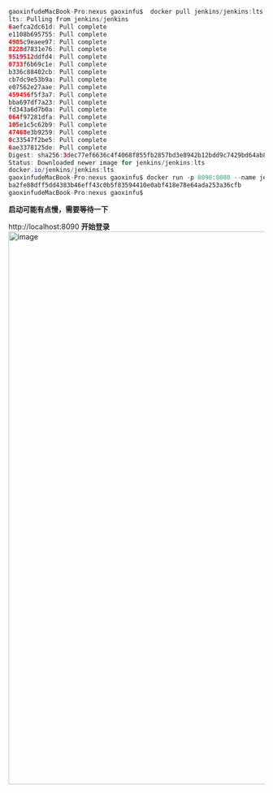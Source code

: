 



```java
gaoxinfudeMacBook-Pro:nexus gaoxinfu$  docker pull jenkins/jenkins:lts
lts: Pulling from jenkins/jenkins
6aefca2dc61d: Pull complete 
e1108b695755: Pull complete 
4985c9eaee97: Pull complete 
8228d7831e76: Pull complete 
9519512ddfd4: Pull complete 
0733f6b69c1e: Pull complete 
b336c88402cb: Pull complete 
cb7dc9e53b9a: Pull complete 
e07562e27aae: Pull complete 
459456f5f3a7: Pull complete 
bba697df7a23: Pull complete 
fd343a6d7b0a: Pull complete 
064f97281dfa: Pull complete 
105e1c5c62b9: Pull complete 
47468e3b9259: Pull complete 
0c33547f2be5: Pull complete 
6ae3378125de: Pull complete 
Digest: sha256:3dec77ef6636c4f4068f855fb2857bd3e8942b12bdd9c7429bd64ab8bc392527
Status: Downloaded newer image for jenkins/jenkins:lts
docker.io/jenkins/jenkins:lts
gaoxinfudeMacBook-Pro:nexus gaoxinfu$ docker run -p 8090:8080 --name jenkins -u root -v /Users/gaoxinfu/data/docker/jenkins:/var/jenkins_home -d jenkins/jenkins:lts;
ba2fe88dff5dd4383b46eff43c0b5f83594410e0abf418e78e64ada253a36cfb
gaoxinfudeMacBook-Pro:nexus gaoxinfu$ 
```

**启动可能有点慢，需要等待一下**

http://localhost:8090
**开始登录**
<img width="1090" alt="image" src="https://user-images.githubusercontent.com/26900268/168421089-d72cffb1-ad6c-4cd5-b6b3-1b0cc33342a4.png">


